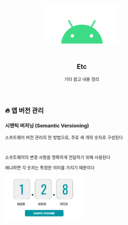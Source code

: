 <div align="center">
  <p>
    <img src="../README.assets/android.png">
  </p>
  <br>
  <h2>Etc</h2>
  <p>기타 참고 내용 정리</p>
  <br>
  <br>
</div>

## 🔥 앱 버전 관리

### 시맨틱 버저닝 (Semantic Versioning)

소프트웨어 버전 관리의 한 방법으로, 주로 세 개의 숫자로 구성된다

<br>

소프트웨어의 변경 사항을 명확하게 전달하기 위해 사용된다

왜냐하면 각 숫자는 특정한 의미를 가지기 때문이다

<img src="../README.assets/version.png" alt="key" align="center" width="50%" />



